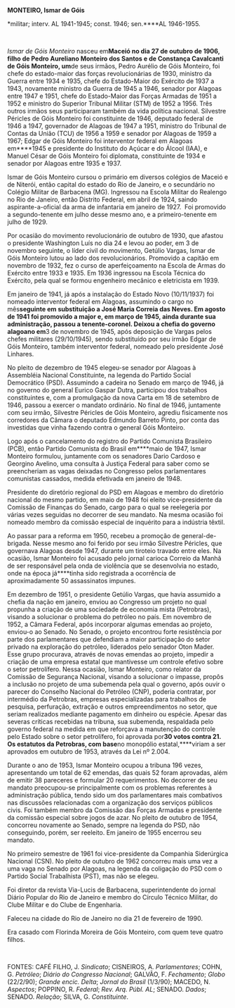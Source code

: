 **MONTEIRO, Ismar de Góis**

\*militar; interv. AL 1941-1945; const. 1946; sen.****AL 1946-1955.

 

*Ismar de Góis Monteiro* nasceu em****Maceió no dia 27 de outubro de
1906, filho de Pedro Aureliano Monteiro dos Santos e de Constança
Cavalcanti de Góis Monteiro, um****de seus irmãos, Pedro Aurélio de Góis
Monteiro, foi chefe do estado-maior das forças revolucionárias de 1930,
ministro da Guerra entre 1934 e 1935, chefe do Estado-Maior do Exército
de 1937 a 1943, novamente ministro da Guerra de 1945 a 1946, senador por
Alagoas entre 1947 e 1951, chefe do Estado-Maior das Forças Armadas de
1951 a 1952 e ministro do Superior Tribunal Militar (STM) de 1952 a
1956. Três outros irmãos seus participaram também da vida política
nacional. Silvestre Péricles de Góis Monteiro foi constituinte de 1946,
deputado federal de 1946 a 1947, governador de Alagoas de 1947 a 1951,
ministro do Tribunal de Contas da União (TCU) de 1956 a 1959 e senador
por Alagoas de 1959 a 1967; Edgar de Góis Monteiro foi interventor
federal em Alagoas em****1945 e presidente do Instituto do Açúcar e do
Álcool (IAA), e Manuel César de Góis Monteiro foi diplomata,
constituinte de 1934 e senador por Alagoas entre 1935 e 1937.

Ismar de Góis Monteiro cursou o primário em diversos colégios de Maceió
e de Niterói, então capital do estado do Rio de Janeiro, e o secundário
no Colégio Militar de Barbacena (MG). Ingressou na Escola Militar do
Realengo no Rio de Janeiro, então Distrito Federal, em abril de 1924,
saindo aspirante-a-oficial da arma de infantaria em janeiro de 1927. 
Foi promovido a segundo-tenente em julho desse mesmo ano, e a
primeiro-tenente em julho de 1929.

Por ocasião do movimento revolucionário de outubro de 1930, que afastou
o presidente Washington Luís no dia 24 e levou ao poder, em 3 de
novembro seguinte, o líder civil do movimento, Getúlio Vargas, Ismar de
Góis Monteiro lutou ao lado dos revolucionários. Promovido a capitão em
novembro de 1932, fez o curso de aperfeiçoamento na Escola de Armas do
Exército entre 1933 e 1935. Em 1936 ingressou na Escola Técnica do
Exército, pela qual se formou engenheiro mecânico e eletricista em 1939.

Em janeiro de 1941, já após a instalação do Estado Novo (10/11/1937) foi
nomeado interventor federal em Alagoas, assumindo o cargo no
mês****seguinte em substituição a José Maria Correia das Neves. Em
agosto de 1941 foi promovido a major e, em março de 1945, ainda durante
sua administração, passou a tenente-coronel. Deixou a chefia do governo
alagoano em****3 de novembro de 1945, após deposição de Vargas pelos
chefes militares (29/10/1945), sendo substituído por seu irmão Edgar de
Góis Monteiro, também interventor federal, nomeado pelo presidente José
Linhares.

No pleito de dezembro de 1945 elegeu-se senador por Alagoas à Assembléia
Nacional Constituinte, na legenda do Partido Social Democrático (PSD).
Assumindo a cadeira no Senado em março de 1946, já no governo do general
Eurico Gaspar Dutra, participou dos trabalhos constituintes e, com a
promulgação da nova Carta em 18 de setembro de 1946, passou a exercer o
mandato ordinário. No final de 1946, juntamente com seu irmão, Silvestre
Péricles de Góis Monteiro, agrediu fisicamente nos corredores da Câmara
o deputado Edmundo Barreto Pinto, por conta das investidas que vinha
fazendo contra o general Góis Monteiro.

Logo após o cancelamento do registro do Partido Comunista Brasileiro
(PCB), então Partido Comunista do Brasil em****maio de 1947, Ismar
Monteiro formulou, juntamente com os senadores Dario Cardoso e Georgino
Avelino, uma consulta à Justiça Federal para saber como se preencheriam
as vagas deixadas no Congresso pelos parlamentares comunistas cassados,
medida efetivada em janeiro de 1948.

Presidente do diretório regional do PSD em Alagoas e membro do diretório
nacional do mesmo partido, em maio de 1948 foi eleito vice-presidente da
Comissão de Finanças do Senado, cargo para o qual se reelegeria por
várias vezes seguidas no decorrer de seu mandato. Na mesma ocasião foi
nomeado membro da comissão especial de inquérito para a indústria
têxtil.

Ao passar para a reforma em 1950, recebeu a promoção de
general-de-brigada. Nesse mesmo ano foi ferido por seu irmão Silvestre
Péricles, que governava Alagoas desde 1947, durante um tiroteio travado
entre eles. Na ocasião, Ismar Monteiro foi acusado pelo jornal carioca
Correio da Manhã de ser responsável pela onda de violência que se
desenvolvia no estado, onde na época já****tinha sido registrada a
ocorrência de aproximadamente 50 assassinatos impunes.

Em dezembro de 1951, o presidente Getúlio Vargas, que havia assumido a
chefia da nação em janeiro, enviou ao Congresso um projeto no qual
propunha a criação de uma sociedade de economia mista (Petrobras),
visando a solucionar o problema do petróleo no país. Em novembro de
1952, a Câmara Federal, após incorporar algumas emendas ao projeto,
enviou-o ao Senado. No Senado, o projeto encontrou forte resistência por
parte dos parlamentares que defendiam a maior participação do setor
privado na exploração do petróleo, liderados pelo senador Oton Mader.
Esse grupo procurava, através de novas emendas ao projeto, impedir a
criação de uma empresa estatal que mantivesse um controle efetivo sobre
o setor petrolífero. Nessa ocasião, Ismar Monteiro, como relator da
Comissão de Segurança Nacional, visando a solucionar o impasse, propôs a
inclusão no projeto de uma subemenda pela qual o governo, após ouvir o
parecer do Conselho Nacional do Petróleo (CNP), poderia contratar, por
intermédio da Petrobras, empresas especializadas para trabalhos de
pesquisa, perfuração, extração e outros empreendimentos no setor, que
seriam realizados mediante pagamento em dinheiro ou espécie. Apesar das
severas críticas recebidas na tribuna, sua subemenda, respaldada pelo
governo federal na medida em que reforçava a manutenção do controle pelo
Estado sobre o setor petrolífero, foi aprovada por****30 votos contra
21. Os estatutos da Petrobras, com base****no monopólio
estatal,****viriam a ser aprovados em outubro de 1953, através da Lei nº
2.004.

Durante o ano de 1953, Ismar Monteiro ocupou a tribuna 196 vezes,
apresentando um total de 62 emendas, das quais 52 foram aprovadas, além
de emitir 38 pareceres e formular 20 requerimentos. No decorrer de seu
mandato preocupou-se principalmente com os problemas referentes à
administração pública, tendo sido um dos parlamentares mais combativos
nas discussões relacionadas com a organização dos serviços públicos
civis. Foi também membro da Comissão das Forças Armadas e presidente da
comissão especial sobre jogos de azar. No pleito de outubro de 1954,
concorreu novamente ao Senado, sempre na legenda do PSD, não
conseguindo, porém, ser reeleito. Em janeiro de 1955 encerrou seu
mandato.

No primeiro semestre de 1961 foi vice-presidente da Companhia
Siderúrgica Nacional (CSN). No pleito de outubro de 1962 concorreu mais
uma vez a uma vaga no Senado por Alagoas, na legenda da coligação do PSD
com o Partido Social Trabalhista (PST), mas não se elegeu.

Foi diretor da revista Via-Lucis de Barbacena, superintendente do jornal
Diário Popular do Rio de Janeiro e membro do Círculo Técnico Militar, do
Clube Militar e do Clube de Engenharia.

Faleceu na cidade do Rio de Janeiro no dia 21 de fevereiro de 1990.

Era casado com Florinda Moreira de Góis Monteiro, com quem teve quatro
filhos.

 

FONTES: CAFÉ FILHO, J. *Sindicato*; CISNEIROS, A. *Parlamentares*; COHN,
G. *Petróleo*; *Diário do Congresso Nacional*; GALVÃO, F. *Fechamento*;
*Globo* (22/2/90); *Grande encic. Delta*; *Jornal do Brasil* (1/3/90);
MACEDO, N. *Aspectos*; POPPINO, R. *Federal*; *Rev. Arq. Públ. AL*;
SENADO. *Dados*; SENADO. *Relação*; SILVA, G. *Constituinte*.

 
